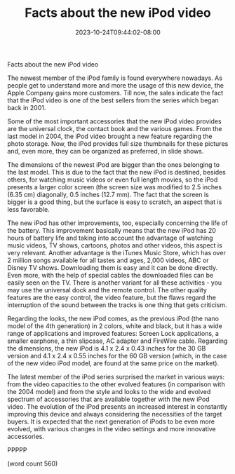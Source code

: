 ﻿---
title: "Facts about the new iPod video"
date: 2023-10-24T09:44:02-08:00
description: "Ipod-Video Tips for Web Success"
featured_image: "/images/Ipod-Video.jpg"
tags: ["Ipod Video"]
---

Facts about the new iPod video

	
The newest member of the iPod family is found everywhere nowadays. As people get to understand more and more the usage of this new device, the Apple Company gains more customers. Till now, the sales indicate the fact that the iPod video is one of the best sellers from the series which began back in 2001. 
	
Some of the most important accessories that the new iPod video provides are the universal clock, the contact book and the various games. From the last model in 2004, the iPod video brought a new feature regarding the photo storage. Now, the iPod provides full size thumbnails for these pictures and, even more, they can be organized as preferred, in slide shows. 
	
The dimensions of the newest iPod are bigger than the ones belonging to the last model. This is due to the fact that the new iPod is destined, besides others, for watching music videos or even full length movies, so the iPod presents a larger color screen (the screen size was modified to 2.5 inches (6.35 cm) diagonally, 0.5 inches (12.7 mm). The fact that the screen is bigger is a good thing, but the surface is easy to scratch, an aspect that is less favorable.
	
The new iPod has other improvements, too, especially concerning the life of the battery. This improvement basically means that the new iPod has 20 hours of battery life and taking into account the advantage of watching music videos, TV shows, cartoons, photos and other videos, this aspect is very relevant. Another advantage is the iTunes Music Store, which has over 2 million songs available for all tastes and ages, 2,000 videos, ABC or Disney TV shows. Downloading them is easy and it can be done directly. Even more, with the help of special cables the downloaded files can be easily seen on the TV. There is another variant for all these activities - you may use the universal dock and the remote control. The other quality features are the easy control, the video feature, but the flaws regard the interruption of the sound between the tracks is one thing that gets criticism.
	
Regarding the looks, the new iPod comes, as the previous iPod (the nano model of the 4th generation) in 2 colors, white and black, but it has a wide range of applications and improved features: Screen Lock applications, a smaller earphone, a thin slipcase, AC adapter and FireWire cable. Regarding the dimensions, the new iPod is 4.1 x 2.4 x 0.43 inches for the 30 GB version and 4.1 x 2.4 x 0.55 inches for the 60 GB version (which, in the case of the new video iPod model, are found at the same price on the market). 
	
The latest member of the iPod series surprised the market in various ways: from the video capacities to the other evolved features (in comparison with the 2004 model) and from the style and looks to the wide and evolved spectrum of accessories that are available together with the new iPod video. The evolution of the iPod presents an increased interest in constantly improving this device and always considering the necessities of the target buyers. It is expected that the next generation of iPods to be even more evolved, with various changes in the video settings and more innovative accessories.

PPPPP

(word count 560)




